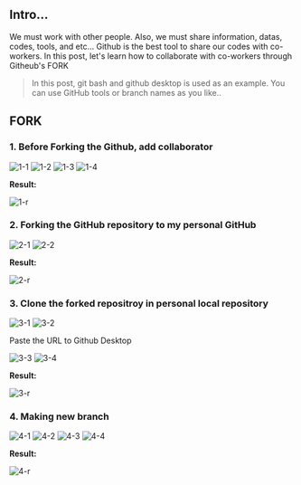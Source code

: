 ## Intro...
We must work with other people. Also, we must share information, datas, codes, tools, and etc... Github is the best tool to share our codes with co-workers. In this post, let's learn how to collaborate with co-workers through Githeub's FORK

> In this post, git bash and github desktop is used as an example. You can use GitHub tools or branch names as you like..

## FORK
### 1. **Before Forking the Github, add collaborator**

![1-1](https://github.com/jinscodes/Blog_nextJS/assets/87598134/98cebe86-e3db-4f56-a70c-d0a8cf1e17af)
![1-2](https://github.com/jinscodes/Blog_nextJS/assets/87598134/2d8bbf28-bf7d-4a93-81fc-5148eaf3d85d)
![1-3](https://github.com/jinscodes/Blog_nextJS/assets/87598134/32714d3a-042e-4080-9f97-9978e8aee78e)
![1-4](https://github.com/jinscodes/Blog_nextJS/assets/87598134/be209622-8f7c-46cf-a10c-47a49e5cd61e)

**Result:**

![1-r](https://github.com/jinscodes/Blog_nextJS/assets/87598134/6da7c094-0adc-4824-8ea0-0655d53f8399)

### 2. **Forking the GitHub repository to my personal GitHub**
![2-1](https://github.com/jinscodes/Blog_nextJS/assets/87598134/a4f32879-270e-4cac-b4a1-4e1b3eb690c5)
![2-2](https://github.com/jinscodes/Blog_nextJS/assets/87598134/e4d6364e-9cbe-4d2a-a67b-d86bc3050a49)

**Result:**

![2-r](https://github.com/jinscodes/Blog_nextJS/assets/87598134/b5f0bb19-ee94-402d-ba9b-18ca0a165791)

### 3. **Clone the forked repositroy in personal local repository**
![3-1](https://github.com/jinscodes/Blog_nextJS/assets/87598134/365c9798-5801-4b5e-bf66-ea0382a4712d)
![3-2](https://github.com/jinscodes/Blog_nextJS/assets/87598134/4a097121-bf2b-4b2f-9ceb-eb1ee871e246)

Paste the URL to Github Desktop

![3-3](https://github.com/jinscodes/Blog_nextJS/assets/87598134/a9ab0e2a-9e0e-4887-bb9d-3a2c2c53384d)
![3-4](https://github.com/jinscodes/Blog_nextJS/assets/87598134/e2812a53-72cd-4090-950a-6606d174dae9)

**Result:**

![3-r](https://github.com/jinscodes/Blog_nextJS/assets/87598134/51e8f1e9-fbfc-4441-b320-3c6558c0b70e)

### 4. Making new branch
![4-1](https://github.com/jinscodes/Blog_nextJS/assets/87598134/4adc393f-c447-433f-8cd8-892d4d7519c0)
![4-2](https://github.com/jinscodes/Blog_nextJS/assets/87598134/5a86d716-6be1-4362-9b59-6466b7da0aab)
![4-3](https://github.com/jinscodes/Blog_nextJS/assets/87598134/be5a3946-30dc-4be7-811b-e192a99281cf)
![4-4](https://github.com/jinscodes/Blog_nextJS/assets/87598134/e9c543b3-a156-4626-8bea-62191785ea38)

**Result:**

![4-r](https://github.com/jinscodes/Blog_nextJS/assets/87598134/b8d1f063-1217-4c4e-b92e-80dae443738f)
